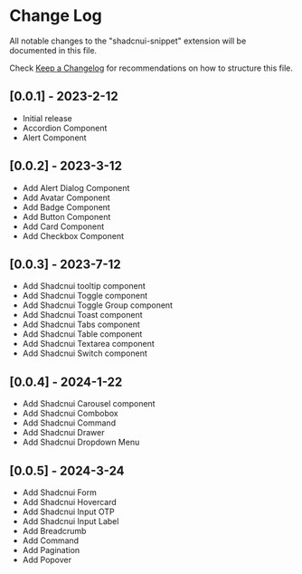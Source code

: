 # Change Log

All notable changes to the "shadcnui-snippet" extension will be documented in this file.

Check [Keep a Changelog](http://keepachangelog.com/) for recommendations on how to structure this file.

## [0.0.1] - 2023-2-12

-   Initial release
-   Accordion Component
-   Alert Component

## [0.0.2] - 2023-3-12

-   Add Alert Dialog Component
-   Add Avatar Component
-   Add Badge Component
-   Add Button Component
-   Add Card Component
-   Add Checkbox Component

## [0.0.3] - 2023-7-12

-   Add Shadcnui tooltip component
-   Add Shadcnui Toggle component
-   Add Shadcnui Toggle Group component
-   Add Shadcnui Toast component
-   Add Shadcnui Tabs component
-   Add Shadcnui Table component
-   Add Shadcnui Textarea component
-   Add Shadcnui Switch component

## [0.0.4] - 2024-1-22

-   Add Shadcnui Carousel component
-   Add Shadcnui Combobox
-   Add Shadcnui Command
-   Add Shadcnui Drawer
-   Add Shadcnui Dropdown Menu

## [0.0.5] - 2024-3-24

-   Add Shadcnui Form
-   Add Shadcnui Hovercard
-   Add Shadcnui Input OTP
-   Add Shadcnui Input Label
-   Add Breadcrumb
-   Add Command
-   Add Pagination
-   Add Popover
